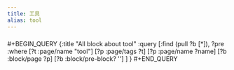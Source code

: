 ```yaml
---
title: 工具
alias: tool
---
```

###
#+BEGIN_QUERY
{:title "All block about tool"
 :query [:find (pull ?b [*]), ?pre
  :where
  [?t :page/name "tool"]
  [?p :page/tags ?t]
  [?p :page/name ?name]
  [?b :block/page ?p]
  [?b :block/pre-block? '']
]
}
#+END_QUERY
